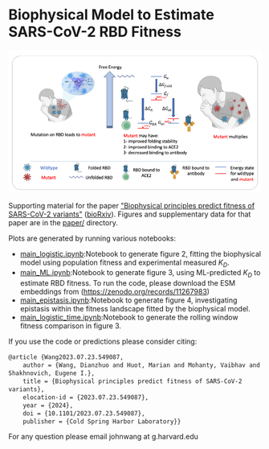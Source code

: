 

# Biophysical Model to Estimate SARS-CoV-2 RBD Fitness

![Overview](./paper/Fig1.png)

Supporting material for the paper ["Biophysical principles predict fitness of SARS-CoV-2 variants"](https://www.biorxiv.org/content/10.1101/2023.07.23.549087v3) ([bioRxiv](https://www.biorxiv.org/content/10.1101/2023.07.23.549087v3)). Figures and supplementary data for that paper are in the [paper/](./paper) directory.


Plots are generated by running various notebooks:
- [main_logistic.ipynb](code/main_logistic.ipynb):Notebook to generate figure 2, fitting the biophysical model using population fitness and experimental measured $K_D$.
- [main_ML.ipynb](code/main_ML.ipynb):Notebook to generate figure 3, using ML-predicted $K_D$ to estimate RBD fitness. To run the code, please download the ESM embeddings from (https://zenodo.org/records/11267983)
- [main_epistasis.ipynb](code/main_epistasis.ipynb):Notebook to generate figure 4, investigating epistasis within the fitness landscape fitted by the biophysical model.
- [main_logistic_time.ipynb](code/main_logistic_time.ipynb):Notebook to generate the rolling window fitness comparison in figure 3. 


If you use the code or predictions please consider citing:

```
@article {Wang2023.07.23.549087,
	author = {Wang, Dianzhuo and Huot, Marian and Mohanty, Vaibhav and Shakhnovich, Eugene I.},
	title = {Biophysical principles predict fitness of SARS-CoV-2 variants},
	elocation-id = {2023.07.23.549087},
	year = {2024},
	doi = {10.1101/2023.07.23.549087},
	publisher = {Cold Spring Harbor Laboratory}}
```
For any question please email johnwang at g.harvard.edu